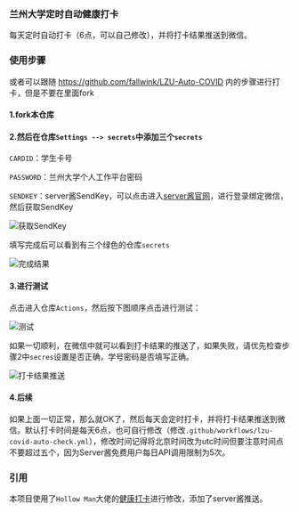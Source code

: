 ### 兰州大学定时自动健康打卡

每天定时自动打卡（6点，可以自己修改），并将打卡结果推送到微信。

### 使用步骤
或者可以跟随 https://github.com/fallwink/LZU-Auto-COVID 内的步骤进行打卡，但是不要在里面fork

#### 1.fork本仓库

#### 2.然后在仓库`Settings --> secrets`中添加三个`secrets`

`CARDID`：学生卡号

`PASSWORD`：兰州大学个人工作平台密码

`SENDKEY`：server酱SendKey，可以点击进入[server酱官网](https://sct.ftqq.com/)，进行登录绑定微信，然后获取SendKey

![获取SendKey](https://gitee.com/MerickBao/pic-embedding/raw/master/img/20211110113318.png)

填写完成后可以看到有三个绿色的仓库`secrets`

![完成结果](https://gitee.com/MerickBao/pic-embedding/raw/master/img/20211110112751.png)

#### 3.进行测试

点击进入仓库`Actions`，然后按下图顺序点击进行测试：

![测试](https://gitee.com/MerickBao/pic-embedding/raw/master/img/20211110113922.png)

如果一切顺利，在微信中就可以看到打卡结果的推送了，如果失败，请优先检查步骤2中`secres`设置是否正确，学号密码是否填写正确。

![打卡结果推送](https://gitee.com/MerickBao/pic-embedding/raw/master/img/20211110114312.png)

#### 4.后续

如果上面一切正常，那么就OK了，然后每天会定时打卡，并将打卡结果推送到微信。默认打卡时间是每天6点，也可自行修改（修改`.github/workflows/lzu-covid-auto-check.yml`），修改时间记得将北京时间改为utc时间但要注意时间点不要超过五个，因为Server酱免费用户每日API调用限制为5次。

### 引用

本项目使用了`Hollow Man`大佬的[健康打卡](https://gitee.com/hollowman6/LZU-Auto-COVID-Health-Report)进行修改，添加了server酱推送。

